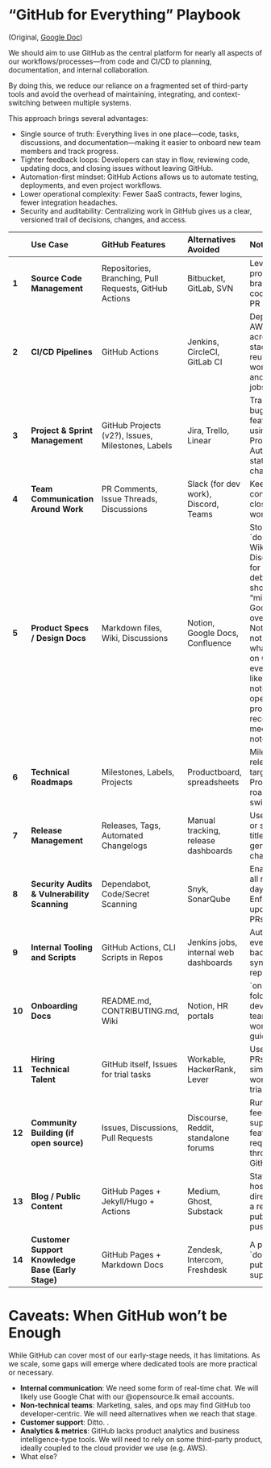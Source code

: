 # “GitHub for Everything” Playbook

(Original, [Google Doc](https://docs.google.com/document/d/1rGrhhvyaxCSnhXFvqjVwyIl3adlnLuf2VQWUzl6DGig/edit?tab=t.0#heading=h.gmk1esgburom))

We should aim to use GitHub as the central platform for nearly all aspects of our workflows/processes—from code and CI/CD to planning, documentation, and internal collaboration.

By doing this, we reduce our reliance on a fragmented set of third-party tools and avoid the overhead of maintaining, integrating, and context-switching between multiple systems.

This approach brings several advantages:

* Single source of truth: Everything lives in one place—code, tasks, discussions, and documentation—making it easier to onboard new team members and track progress.  
* Tighter feedback loops: Developers can stay in flow, reviewing code, updating docs, and closing issues without leaving GitHub.  
* Automation-first mindset: GitHub Actions allows us to automate testing, deployments, and even project workflows.  
* Lower operational complexity: Fewer SaaS contracts, fewer logins, fewer integration headaches.  
* Security and auditability: Centralizing work in GitHub gives us a clear, versioned trail of decisions, changes, and access.

|  | Use Case | GitHub Features | Alternatives Avoided | Notes |
| :---- | :---- | :---- | :---- | :---- |
| **1** | **Source Code Management** | Repositories, Branching, Pull Requests, GitHub Actions | Bitbucket, GitLab, SVN | Leverage protected branches, code owners, PR reviews. |
| **2** | **CI/CD Pipelines** | GitHub Actions | Jenkins, CircleCI, GitLab CI | Deploy to AWS, test across stacks, use reusable workflows and matrix jobs. |
| **3** | **Project & Sprint Management** | GitHub Projects (v2?), Issues, Milestones, Labels | Jira, Trello, Linear | Track epics, bugs, features using labels \+ Projects. Automate status changes. |
| **4** | **Team Communication Around Work** | PR Comments, Issue Threads, Discussions | Slack (for dev work), Discord, Teams | Keep async conversations close to the work itself. |
| **5** | **Product Specs / Design Docs** | Markdown files, Wiki, Discussions | Notion, Google Docs, Confluence | Store docs in \`docs/\` or Wiki. Use Discussions for structured debates. We should “migrate” our Google Docs over to GH. Note \- it is not hard to what we do on GD on GH, even things like meeting notes. Many open source projects record meeting notes on GH.  |
| **6** | **Technical Roadmaps** | Milestones, Labels, Projects | Productboard, spreadsheets | Milestones \= release targets. Projects \= roadmap swimlanes. |
| **7** | **Release Management** | Releases, Tags, Automated Changelogs | Manual tracking, release dashboards | Use PR labels or semantic titles to generate changelogs. |
| **8** | **Security Audits & Vulnerability Scanning** | Dependabot, Code/Secret Scanning | Snyk, SonarQube | Enable across all repos from day one. Enforce updates via PRs. |
| **9** | **Internal Tooling and Scripts** | GitHub Actions, CLI Scripts in Repos | Jenkins jobs, internal web dashboards | Automate everything—backups, syncs, linting, reporting. |
| **10** | **Onboarding Docs** | README.md, CONTRIBUTING.md, Wiki | Notion, HR portals | \`onboarding/\` folder with dev setup, team culture, workflow guide. |
| **11** | **Hiring Technical Talent** | GitHub itself, Issues for trial tasks | Workable, HackerRank, Lever | Use Issues \+ PRs to simulate real work during trials. |
| **12** | **Community Building (if open source)** | Issues, Discussions, Pull Requests | Discourse, Reddit, standalone forums | Run feedback, support, and feature requests through GitHub itself. |
| **13** | **Blog / Public Content** | GitHub Pages \+ Jekyll/Hugo \+ Actions | Medium, Ghost, Substack | Static blog hosted directly from a repo, auto-published on push. |
| **14** | **Customer Support Knowledge Base (Early Stage)** | GitHub Pages \+ Markdown Docs | Zendesk, Intercom, Freshdesk | A public \`docs/\` repo published as support FAQ. |

# Caveats: When GitHub won’t be Enough

While GitHub can cover most of our early-stage needs, it has limitations. As we scale, some gaps will emerge where dedicated tools are more practical or necessary.

* **Internal communication**: We need some form of real-time chat. We will likely use Google Chat with our @opensource.lk email accounts.
* **Non-technical teams**: Marketing, sales, and ops may find GitHub too developer-centric. We will need alternatives when we reach that stage.  
* **Customer support**: Ditto. .  
* **Analytics & metrics**: GitHub lacks product analytics and business intelligence-type tools. We will need to rely on some third-party product, ideally coupled to the cloud provider we use (e.g. AWS).
* What else?
